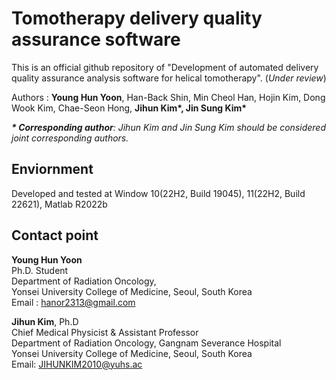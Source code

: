 # Tomotherapy delivery quality assurance software

This is an official github repository of "Development of automated delivery quality assurance analysis software for helical tomotherapy". (_Under review_)

Authors :
__Young Hun Yoon__, Han-Back Shin, Min Cheol Han, Hojin Kim, Dong Wook Kim, Chae-Seon Hong, __Jihun Kim*, Jin Sung Kim*__

___* Corresponding author__: Jihun Kim and Jin Sung Kim should be considered joint corresponding authors._

## Enviornment

Developed and tested at Window 10(22H2, Build 19045), 11(22H2, Build 22621), Matlab R2022b

## Contact point

__Young Hun Yoon__  
Ph.D. Student  
Department of Radiation Oncology,  
Yonsei University College of Medicine, Seoul, South Korea  
Email : hanor2313@gmail.com

__Jihun Kim__, Ph.D  
Chief Medical Physicist & Assistant Professor  
Department of Radiation Oncology, Gangnam Severance Hospital  
Yonsei University College of Medicine, Seoul, South Korea  
Email: JIHUNKIM2010@yuhs.ac
